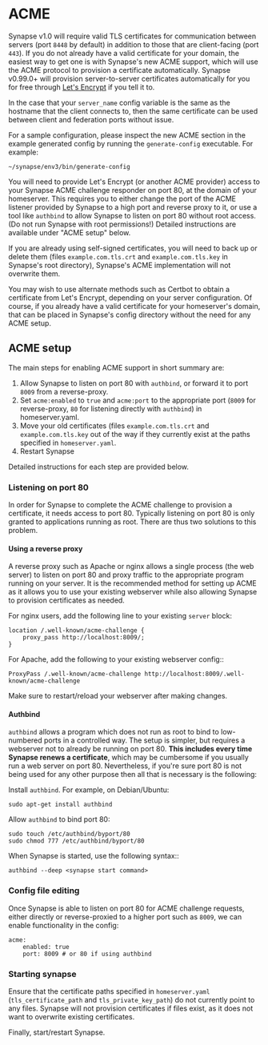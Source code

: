 # ACME

Synapse v1.0 will require valid TLS certificates for communication between
servers (port `8448` by default) in addition to those that are client-facing
(port `443`). If you do not already have a valid certificate for your domain,
the easiest way to get one is with Synapse's new ACME support, which will use
the ACME protocol to provision a certificate automatically. Synapse v0.99.0+
will provision server-to-server certificates automatically for you for free
through [Let's Encrypt](https://letsencrypt.org/) if you tell it to.

In the case that your `server_name` config variable is the same as
the hostname that the client connects to, then the same certificate can be
used between client and federation ports without issue. 

For a sample configuration, please inspect the new ACME section in the example
generated config by running the `generate-config` executable. For example:

```
~/synapse/env3/bin/generate-config
```

You will need to provide Let's Encrypt (or another ACME provider) access to
your Synapse ACME challenge responder on port 80, at the domain of your
homeserver. This requires you to either change the port of the ACME listener
provided by Synapse to a high port and reverse proxy to it, or use a tool
like `authbind` to allow Synapse to listen on port 80 without root access.
(Do not run Synapse with root permissions!) Detailed instructions are
available under "ACME setup" below.

If you are already using self-signed certificates, you will need to back up
or delete them (files `example.com.tls.crt` and `example.com.tls.key` in
Synapse's root directory), Synapse's ACME implementation will not overwrite
them.

You may wish to use alternate methods such as Certbot to obtain a certificate
from Let's Encrypt, depending on your server configuration. Of course, if you
already have a valid certificate for your homeserver's domain, that can be
placed in Synapse's config directory without the need for any ACME setup.

## ACME setup

The main steps for enabling ACME support in short summary are:

1. Allow Synapse to listen on port 80 with `authbind`, or forward it to port `8009` from a reverse-proxy.
1. Set `acme:enabled` to `true` and `acme:port` to the appropriate port (`8009` for reverse-proxy, `80` for listening directly with `authbind`) in homeserver.yaml.
1. Move your old certificates (files `example.com.tls.crt` and `example.com.tls.key` out of the way if they currently exist at the paths specified in `homeserver.yaml`.
1. Restart Synapse

Detailed instructions for each step are provided below.

### Listening on port 80

In order for Synapse to complete the ACME challenge to provision a
certificate, it needs access to port 80. Typically listening on port 80 is
only granted to applications running as root. There are thus two solutions to
this problem.

#### Using a reverse proxy

A reverse proxy such as Apache or nginx allows a single process (the web
server) to listen on port 80 and proxy traffic to the appropriate program
running on your server. It is the recommended method for setting up ACME as
it allows you to use your existing webserver while also allowing Synapse to
provision certificates as needed.

For nginx users, add the following line to your existing `server` block:

```
location /.well-known/acme-challenge {
    proxy_pass http://localhost:8009/;
}
```

For Apache, add the following to your existing webserver config::

```
ProxyPass /.well-known/acme-challenge http://localhost:8009/.well-known/acme-challenge
```

Make sure to restart/reload your webserver after making changes.


#### Authbind

`authbind` allows a program which does not run as root to bind to
low-numbered ports in a controlled way. The setup is simpler, but requires a
webserver not to already be running on port 80. **This includes every time
Synapse renews a certificate**, which may be cumbersome if you usually run a
web server on port 80. Nevertheless, if you're sure port 80 is not being used
for any other purpose then all that is necessary is the following:

Install `authbind`. For example, on Debian/Ubuntu:

```
sudo apt-get install authbind
```

Allow `authbind` to bind port 80:

```
sudo touch /etc/authbind/byport/80
sudo chmod 777 /etc/authbind/byport/80
```

When Synapse is started, use the following syntax::

```
authbind --deep <synapse start command>
```

### Config file editing

Once Synapse is able to listen on port 80 for ACME challenge requests, either
directly or reverse-proxied to a higher port such as `8009`, we can enable
functionality in the config:

```
acme:
    enabled: true
    port: 8009 # or 80 if using authbind
```

### Starting synapse

Ensure that the certificate paths specified in `homeserver.yaml` (`tls_certificate_path` and `tls_private_key_path`) do not currently point to any files. Synapse will not provision certificates if files exist, as it does not want to overwrite existing certificates.

Finally, start/restart Synapse.